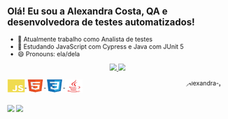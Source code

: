 ## Olá! Eu sou a Alexandra Costa, QA e desenvolvedora de testes automatizados!

- 🔭 Atualmente trabalho como Analista de testes 
- 🌱 Estudando JavaScript com Cypress e Java com JUnit 5 
- 😄 Pronouns: ela/dela

<div align="center">
  <a href="https://github.com/alexandra-costa">
  <img height="180em" src="https://github-readme-stats.vercel.app/api?username=alexandra-costa&show_icons=true&theme=dracula&include_all_commits=true&count_private=true"/>
  <img height="180em" src="https://github-readme-stats.vercel.app/api/top-langs/?username=alexandra-costa&layout=compact&langs_count=7&theme=dracula"/>
</div>
<div style="display: inline_block"><br>
  <img align="center" alt="Alexandra-Js" height="30" width="40" src="https://raw.githubusercontent.com/devicons/devicon/master/icons/javascript/javascript-plain.svg">
  <img align="center" alt="Alexandra-HTML" height="30" width="40" src="https://raw.githubusercontent.com/devicons/devicon/master/icons/html5/html5-original.svg">
  <img align="center" alt="Alexandra-CSS" height="30" width="40" src="https://raw.githubusercontent.com/devicons/devicon/master/icons/css3/css3-original.svg">
  <img align="center" alt="Alexandra-Java" height="30" width="40" src="https://raw.githubusercontent.com/devicons/devicon/master/icons/java/java-plain.svg">
  <img align="right" alt="Alexandra-pic" height="150" style="border-radius:50px;" src="https://instagram.fpoa27-1.fna.fbcdn.net/v/t51.2885-19/264540803_133080822447353_2688341367757604935_n.jpg?stp=dst-jpg_s150x150&_nc_ht=instagram.fpoa27-1.fna.fbcdn.net&_nc_cat=105&_nc_ohc=dVCA_3liuUMAX-dg-Hv&edm=ALbqBD0BAAAA&ccb=7-4&oh=00_AT9g7jOsl0xKZzjmIDWK0JEfN-bqRo0klmuEaoma4CjBSA&oe=624034B7&_nc_sid=9a90d6">
</div>
  
  ##
 
<div> 
  <a href = "mailto:alexandraaraujodacosta@gmail.com"><img src="https://img.shields.io/badge/-Gmail-%23333?style=for-the-badge&logo=gmail&logoColor=white" target="_blank"></a>
  <a href="https://www.linkedin.com/in/alexandra-araujo-161a7b18a" target="_blank"><img src="https://img.shields.io/badge/-LinkedIn-%230077B5?style=for-the-badge&logo=linkedin&logoColor=white" target="_blank"></a> 
 
 
